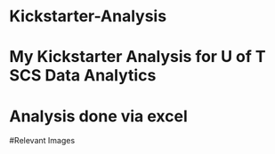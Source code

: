 # Kickstarter-Analysis
# My Kickstarter Analysis for U of T SCS Data Analytics
# Analysis done via excel

#Relevant Images
